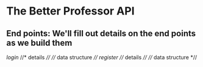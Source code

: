 # The Better Professor API 

## End points: We'll fill out details on the end points as we build them

*login*
//* details *// 
//* data structure *// 
*register*
//* details *// 
//* data structure *// 
